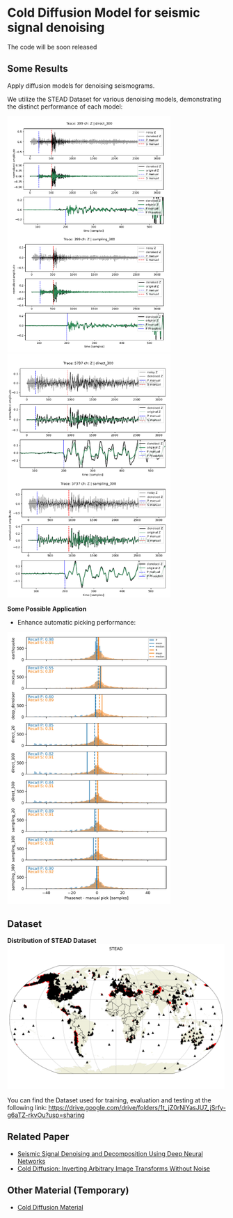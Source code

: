 # Cold Diffusion Model for seismic signal denoising

The code will be soon released

## Some Results
Apply diffusion models for denoising seismograms. 

We utilize the STEAD Dataset for various denoising models, demonstrating the distinct performance of each model:

<img src="https://github.com/Daniele-Trappolini/Diffusion-Model-for-Earthquake/blob/main/Images/399.png" width="375">

<img src="https://github.com/Daniele-Trappolini/Diffusion-Model-for-Earthquake/blob/main/Images/5737.png" width="375">

**Some Possible Application**

- Enhance automatic picking performance:

<img src="https://github.com/Daniele-Trappolini/Diffusion-Model-for-Earthquake/blob/main/Images/picker.jpg" width="375">

## Dataset

**Distribution of STEAD Dataset**
<img src="https://github.com/Daniele-Trappolini/Diffusion-Model-for-Earthquake/blob/main/Images/STEAD.png" width="500">

You can find the Dataset used for training, evaluation and testing at the following link: https://drive.google.com/drive/folders/1t_jZ0rNiYasJU7_jSrfy-g6aTZ-rkvOu?usp=sharing

## Related Paper
* [Seismic Signal Denoising and Decomposition Using Deep Neural Networks](https://arxiv.org/abs/1811.02695)
* [Cold Diffusion: Inverting Arbitrary Image Transforms Without Noise](https://arxiv.org/abs/2208.09392)

## Other Material (Temporary)
* [Cold Diffusion Material](https://nimble-capri-8e2.notion.site/Cold-Diffusion-b3a6bdce9c2d4c0097aeb814bb86b2ea?pvs=4)
